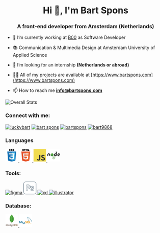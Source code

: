 <h1 align="center">Hi 👋, I'm Bart Spons</h1>
<h3 align="center">A front-end developer from Amsterdam (Netherlands)</h3>

- 🔭 I’m currently working at [B00](https://www.b00.com/) as Software Developer

- 📚 Communication & Multimedia Design at Amsterdam University of Applied Science

- 🤝 I’m looking for an internship **(Netherlands or abroad)**

- 👨‍💻 All of my projects are available at [https://www.bartspons.com](https://www.bartspons.com)

- 📫 How to reach me **info@bartspons.com**

![Overall Stats](https://github-readme-stats.vercel.app/api?username=bart-spons&count_private=true&show_icons=true&theme=transparent)



<h3 align="left">Connect with me:</h3>
<p align="left">
<a href="https://codepen.io/luckybart" target="blank"><img align="center" src="https://raw.githubusercontent.com/rahuldkjain/github-profile-readme-generator/master/src/images/icons/Social/codepen.svg" alt="luckybart" height="30" width="40" /></a>
<a href="https://www.linkedin.com/in/bartspons/" target="blank"><img align="center" src="https://raw.githubusercontent.com/rahuldkjain/github-profile-readme-generator/master/src/images/icons/Social/linked-in-alt.svg" alt="bart spons" height="30" width="40" /></a>
<a href="https://instagram.com/bartspons" target="blank"><img align="center" src="https://raw.githubusercontent.com/rahuldkjain/github-profile-readme-generator/master/src/images/icons/Social/instagram.svg" alt="bartspons" height="30" width="40" /></a>
<a href="https://discord.gg/bart9868" target="blank"><img align="center" src="https://raw.githubusercontent.com/rahuldkjain/github-profile-readme-generator/master/src/images/icons/Social/discord.svg" alt="bart9868" height="30" width="40" /></a>
</p>

<h3 align="left">Languages</h3>
<p align="left"> <a href="https://www.w3schools.com/css/" target="_blank" rel="noreferrer"> <img src="https://raw.githubusercontent.com/devicons/devicon/master/icons/css3/css3-original-wordmark.svg" alt="css3" width="40" height="40"/> </a> 
<a href="https://www.w3.org/html/" target="_blank" rel="noreferrer"> <img src="https://raw.githubusercontent.com/devicons/devicon/master/icons/html5/html5-original-wordmark.svg" alt="html5" width="40" height="40"/> </a>  
<a href="https://developer.mozilla.org/en-US/docs/Web/JavaScript" target="_blank" rel="noreferrer"> <img src="https://raw.githubusercontent.com/devicons/devicon/master/icons/javascript/javascript-original.svg" alt="javascript" width="40" height="40"/> </a> 
 <a href="https://nodejs.org" target="_blank" rel="noreferrer"> <img src="https://raw.githubusercontent.com/devicons/devicon/master/icons/nodejs/nodejs-original-wordmark.svg" alt="nodejs" width="40" height="40"/> </a> </p>

<h3 align="left">Tools:</h3>
<p align="left">  <a href="https://www.figma.com/" target="_blank" rel="noreferrer"> <img src="https://www.vectorlogo.zone/logos/figma/figma-icon.svg" alt="figma" width="40" height="40"/> </a> 
<a href="https://www.photoshop.com/en" target="_blank" rel="noreferrer"> <img src="https://raw.githubusercontent.com/devicons/devicon/master/icons/photoshop/photoshop-line.svg" alt="photoshop" width="40" height="40"/> </a> 
<a href="https://www.adobe.com/products/xd.html" target="_blank" rel="noreferrer"> <img src="https://cdn.worldvectorlogo.com/logos/adobe-xd.svg" alt="xd" width="40" height="40"/> </a> 
<a href="https://www.adobe.com/in/products/illustrator.html" target="_blank" rel="noreferrer"> <img src="https://www.vectorlogo.zone/logos/adobe_illustrator/adobe_illustrator-icon.svg" alt="illustrator" width="40" height="40"/> </a></p> 

<h3 align="left">Database:</h3>
<p align="left"> <a href="https://www.mongodb.com/" target="_blank" rel="noreferrer"> <img src="https://raw.githubusercontent.com/devicons/devicon/master/icons/mongodb/mongodb-original-wordmark.svg" alt="mongodb" width="40" height="40"/> </a> 
  <a href="https://www.mysql.com/" target="_blank" rel="noreferrer"> <img src="https://raw.githubusercontent.com/devicons/devicon/master/icons/mysql/mysql-original-wordmark.svg" alt="mysql" width="40" height="40"/> </a> </p>
